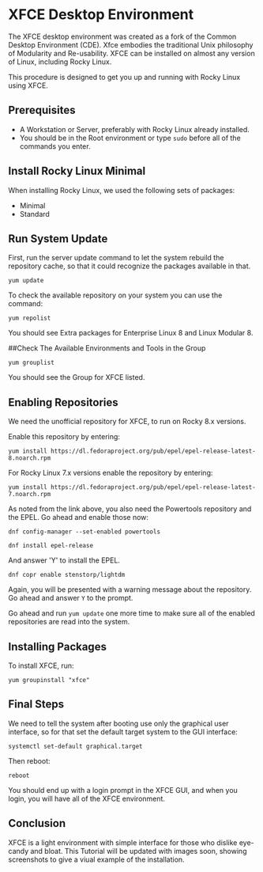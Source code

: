 # XFCE Desktop Environment

The XFCE desktop environment was created as a fork of the Common Desktop Environment (CDE). Xfce embodies the traditional Unix philosophy of Modularity and Re-usability. XFCE can be installed on almost any version of Linux, including Rocky Linux.

This procedure is designed to get you up and running with Rocky Linux using XFCE.

## Prerequisites

* A Workstation or Server, preferably with Rocky Linux already installed.
* You should be in the Root environment or type `sudo` before all of the commands you enter.

## Install Rocky Linux Minimal

When installing Rocky Linux, we used the following sets of packages:

* Minimal
* Standard

## Run System Update

First, run the server update command to let the system rebuild the repository cache, so that it could recognize the packages available in that.

`yum update`

To check the available repository on your system you can use the command:

`yum repolist`

You should see Extra packages for Enterprise Linux 8 and Linux Modular 8.

##Check The Available Environments and Tools in the Group

`yum grouplist`

You should see the Group for XFCE listed.

## Enabling Repositories

We need the unofficial repository for XFCE, to run on Rocky 8.x versions. 

Enable this repository by entering:

`yum install https://dl.fedoraproject.org/pub/epel/epel-release-latest-8.noarch.rpm`

For Rocky Linux 7.x versions enable the repository by entering:

`yum install https://dl.fedoraproject.org/pub/epel/epel-release-latest-7.noarch.rpm`

As noted from the link above, you also need the Powertools repository and the EPEL. Go ahead and enable those now:

`dnf config-manager --set-enabled powertools` 

`dnf install epel-release`

And answer 'Y' to install the EPEL.


`dnf copr enable stenstorp/lightdm`

Again, you will be presented with a warning message about the repository. Go ahead and answer `Y` to the prompt.

Go ahead and run `yum update` one more time to make sure all of the enabled repositories are read into the system.

## Installing Packages

To install XFCE, run:

`yum groupinstall "xfce"`

## Final Steps

We need to tell the system after booting use only the graphical user interface, so for that set the default target system to the GUI interface:

`systemctl set-default graphical.target`

Then reboot:

`reboot`

You should end up with a login prompt in the XFCE GUI, and when you login, you will have all of the XFCE environment.

## Conclusion

XFCE is a light environment with simple interface for those who dislike eye-candy and bloat. This Tutorial will be updated with images soon, showing screenshots to give a viual example of the installation.
